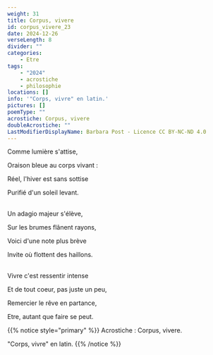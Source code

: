 ```yaml
---
weight: 31
title: Corpus, vivere
id: corpus_vivere_23
date: 2024-12-26
verseLength: 8
divider: ""
categories:
    - Etre
tags:
    - "2024"
    - acrostiche
    - philosophie
locations: []
info: '"Corps, vivre" en latin.'
pictures: []
poemType: ""
acrostiche: Corpus, vivere
doubleAcrostiche: ""
LastModifierDisplayName: Barbara Post - Licence CC BY-NC-ND 4.0
---
```

Comme lumière s'attise,

Oraison bleue au corps vivant :

Réel, l'hiver est sans sottise

Purifié d'un soleil levant.

 \
Un adagio majeur s'élève,

Sur les brumes flânent rayons,

Voici d'une note plus brève

Invite où flottent des haillons.

 \
Vivre c'est ressentir intense

Et de tout coeur, pas juste un peu,

Remercier le rêve en partance,

Etre, autant que faire se peut.
<!-- FM:Snippet:Start data:{"id":"_simpleNotice","fields":[{"name":"content","value":""}]} -->
{{% notice style="primary" %}}
Acrostiche : Corpus, vivere.

"Corps, vivre" en latin.
{{% /notice %}}
<!-- FM:Snippet:End -->
